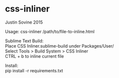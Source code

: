 # css-inliner
Justin Sovine 2015

Usage: css-inliner /path/to/file-to-inline.html

Sublime Text Build:  
Place CSS Inliner.sublime-build under Packages/User/  
Select Tools > Build System > CSS Inliner  
CTRL + b to inline current file  

Install:  
pip install -r requirements.txt